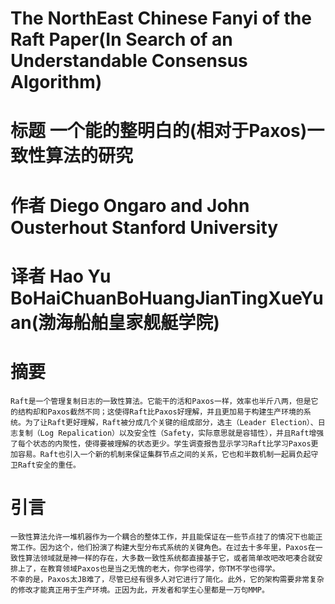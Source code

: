 # The NorthEast Chinese Fanyi of the Raft Paper(In Search of an Understandable Consensus Algorithm) 
# 标题 一个能的整明白的(相对于Paxos)一致性算法的研究
# 作者 Diego Ongaro and John Ousterhout Stanford University
# 译者 Hao Yu BoHaiChuanBoHuangJianTingXueYuan(渤海船舶皇家舰艇学院)
# 摘要 
    Raft是一个管理复制日志的一致性算法。它能干的活和Paxos一样，效率也半斤八两，但是它的结构却和Paxos截然不同；这使得Raft比Paxos好理解，并且更加易于构建生产环境的系统。为了让Raft更好理解，Raft被分成几个关键的组成部分，选主（Leader Election）、日志复制（Log Repalication）以及安全性（Safety，实际意思就是容错性），并且Raft增强了每个状态的内聚性，使得要被理解的状态更少。学生调查报告显示学习Raft比学习Paxos更加容易。Raft也引入一个新的机制来保证集群节点之间的关系，它也和半数机制一起肩负起守卫Raft安全的重任。
# 引言
    一致性算法允许一堆机器作为一个耦合的整体工作，并且能保证在一些节点挂了的情况下也能正常工作。因为这个，他们扮演了构建大型分布式系统的关键角色。在过去十多年里，Paxos在一致性算法领域就是神一样的存在，大多数一致性系统都直接基于它，或者简单改吧改吧凑合就安排上了，在教育领域Paxos也是当之无愧的老大，你学也得学，你TM不学也得学。
    不幸的是，Paxos太JB难了，尽管已经有很多人对它进行了简化。此外，它的架构需要非常复杂的修改才能真正用于生产环境。正因为此，开发者和学生心里都是一万句MMP。
 
